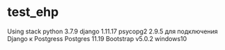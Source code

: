 # test_ehp

Using stack
python 3.7.9
django 1.11.17
psycopg2 2.9.5 для подключения Django к Postgress
Postgres 11.19
Bootstrap v5.0.2
windows10

